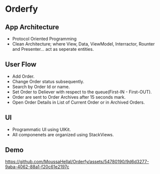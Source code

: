 # Orderfy

## App Architecture 

- Protocol Oriented Programming
- Clean Architecture; where View, Data, ViewModel, Interractor, Rounter and Presenter... act as seperate entities.

## User Flow

- Add Order.
- Change Order status subsequently.
- Search by Order Id or name.
- Set Order to Deliever with respect to the queue(First-IN - First-OUT).
- Order are sent to Order Archives after 15 seconds mark.
- Open Order Details in List of Current Order or in Archived Orders.

## UI

- Programmatic UI using UIKit.
- All componenets are organized using StackViews.


## Demo
https://github.com/MoussaHellal/Orderfy/assets/54780190/9d6d3277-9aba-4062-88a1-f20c61e2197c

